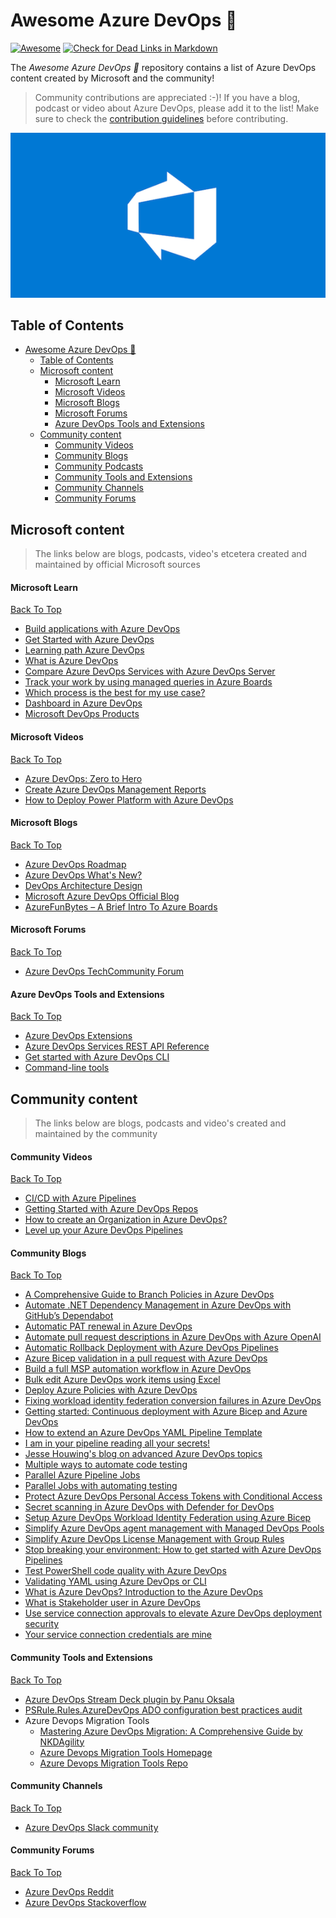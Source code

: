 # Awesome Azure DevOps 🚀
[![Awesome](https://cdn.rawgit.com/sindresorhus/awesome/d7305f38d29fed78fa85652e3a63e154dd8e8829/media/badge.svg)](https://github.com/sindresorhus/awesome) [![Check for Dead Links in Markdown](https://github.com/johnlokerse/awesome-azure-devops/actions/workflows/check-for-dead-markdown-links.yml/badge.svg)](https://github.com/johnlokerse/awesome-azure-devops/actions/workflows/check-for-dead-markdown-links.yml)

The _Awesome Azure DevOps 🚀_ repository contains a list of Azure DevOps content created by Microsoft and the community!

> Community contributions are appreciated :-)! If you have a blog, podcast or video about Azure DevOps, please add it to the list! Make sure to check the [contribution guidelines](CONTRIBUTING.md) before contributing.

<p align="center">
  <img src="images/AzureDevOpsHeader.png">
</p>

## Table of Contents

<!-- markdown-link-check-disable -->
- [Awesome Azure DevOps 🚀](#awesome-azure-devops-)
  - [Table of Contents](#table-of-contents)
  - [Microsoft content](#microsoft-content)
      - [Microsoft Learn](#microsoft-learn)
      - [Microsoft Videos](#microsoft-videos)
      - [Microsoft Blogs](#microsoft-blogs)
      - [Microsoft Forums](#microsoft-forums)
      - [Azure DevOps Tools and Extensions](#azure-devops-tools-and-extensions)
  - [Community content](#community-content)
      - [Community Videos](#community-videos)
      - [Community Blogs](#community-blogs)
      - [Community Podcasts](#community-podcasts)
      - [Community Tools and Extensions](#community-tools-and-extensions)
      - [Community Channels](#community-channels)
      - [Community Forums](#community-forums)
<!-- markdown-link-check-enable -->

## Microsoft content

> The links below are blogs, podcasts, video's etcetera created and maintained by official Microsoft sources

#### Microsoft Learn

<!-- markdown-link-check-disable -->
[Back To Top](#table-of-contents)
<!-- markdown-link-check-enable -->

- [Build applications with Azure DevOps](https://learn.microsoft.com/en-us/training/paths/build-applications-with-azure-devops?wt.mc_id=MVP_323261)
- [Get Started with Azure DevOps](https://learn.microsoft.com/en-us/training/paths/evolve-your-devops-practices?wt.mc_id=MVP_323261)
- [Learning path Azure DevOps](https://learn.microsoft.com/en-us/training/browse/?expanded=azure&products=azure-devops&wt.mc_id=MVP_323261)
- [What is Azure DevOps](https://learn.microsoft.com/en-us/azure/devops/user-guide/what-is-azure-devops?toc=%2Fazure%2Fdevops%2Fget-started%2Ftoc.json&view=azure-devops&wt.mc_id=MVP_323261)
- [Compare Azure DevOps Services with Azure DevOps Server](https://learn.microsoft.com/en-us/azure/devops/user-guide/about-azure-devops-services-tfs?toc=%2Fazure%2Fdevops%2Fget-started%2Ftoc.json&view=azure-devops&wt.mc_id=MVP_323261)
- [Track your work by using managed queries in Azure Boards](https://learn.microsoft.com/en-us/azure/devops/boards/queries/about-managed-queries?view=azure-devops&wt.mc_id=MVP_323261)
- [Which process is the best for my use case?](https://learn.microsoft.com/en-us/azure/devops/boards/work-items/guidance/choose-process?view=azure-devops&tabs=agile-process&wt.mc_id=MVP_323261)
- [Dashboard in Azure DevOps](https://learn.microsoft.com/en-us/azure/devops/report/dashboards/dashboards?view=azure-devops&wt.mc_id=MVP_323261)
- [Microsoft DevOps Products](https://learn.microsoft.com/en-us/azure/?view=azure-devops&product=devops)

#### Microsoft Videos

<!-- markdown-link-check-disable -->
[Back To Top](#Table-Of-Contents)
<!-- markdown-link-check-enable -->

- [Azure DevOps: Zero to Hero](https://www.youtube.com/watch?v=DoWhZO7nbCY)
- [Create Azure DevOps Management Reports](https://www.youtube.com/watch?v=gqUFAAByPfU)
- [How to Deploy Power Platform with Azure DevOps](https://www.youtube.com/watch?v=iHpSuw8Ap48&t=758s)

#### Microsoft Blogs

<!-- markdown-link-check-disable -->
[Back To Top](#table-of-contents)
<!-- markdown-link-check-enable -->

- [Azure DevOps Roadmap](https://learn.microsoft.com/en-us/azure/devops/release-notes/features-timeline?wt.mc_id=MVP_323261)
- [Azure DevOps What's New?](https://learn.microsoft.com/en-us/azure/devops/release-notes/docswhatsnew?wt.mc_id=MVP_323261)
- [DevOps Architecture Design](https://learn.microsoft.com/en-us/azure/architecture/guide/devops/devops-start-here?wt.mc_id=MVP_323261)
- [Microsoft Azure DevOps Official Blog](https://devblogs.microsoft.com/devops?wt.mc_id=MVP_323261)
- [AzureFunBytes – A Brief Intro To Azure Boards](https://devblogs.microsoft.com/devops/azurefunbytes-a-brief-intro-to-azure-boards/)

#### Microsoft Forums

<!-- markdown-link-check-disable -->
[Back To Top](#table-of-contents)
<!-- markdown-link-check-enable -->

- [Azure DevOps TechCommunity Forum](https://techcommunity.microsoft.com/t5/azure-devops/bd-p/AzureDevOpsForum?wt.mc_id=MVP_323261)

#### Azure DevOps Tools and Extensions

<!-- markdown-link-check-disable -->
[Back To Top](#table-of-contents)
<!-- markdown-link-check-enable -->

- [Azure DevOps Extensions](https://marketplace.visualstudio.com/azuredevops)
- [Azure DevOps Services REST API Reference](https://learn.microsoft.com/en-us/rest/api/azure/devops/?view=azure-devops-rest-7.1&wt.mc_id=MVP_323261)
- [Get started with Azure DevOps CLI](https://learn.microsoft.com/en-us/azure/devops/cli/?view=azure-devops&wt.mc_id=MVP_323261)
- [Command-line tools](https://learn.microsoft.com/en-us/azure/devops/user-guide/tools?view=azure-devops&wt.mc_id=MVP_323261#command-line-tools)

## Community content

> The links below are blogs, podcasts and video's created and maintained by the community

#### Community Videos

<!-- markdown-link-check-disable -->
[Back To Top](#table-of-contents)
<!-- markdown-link-check-enable -->

- [CI/CD with Azure Pipelines](https://www.youtube.com/watch?v=4BibQ69MD8c)
- [Getting Started with Azure DevOps Repos](https://www.youtube.com/watch?v=qLhVWJvox7g)
- [How to create an Organization in Azure DevOps?](https://www.youtube.com/watch?v=n3lLfdSBgPQ)
- [Level up your Azure DevOps Pipelines](https://www.youtube.com/watch?v=jVrBPQ1vUKo)

#### Community Blogs

<!-- markdown-link-check-disable -->
[Back To Top](#table-of-contents)
<!-- markdown-link-check-enable -->

- [A Comprehensive Guide to Branch Policies in Azure DevOps](https://bjornpeters.com/azure/a-comprehensive-guide-to-branch-policies-in-azure-devops)
- [Automate .NET Dependency Management in Azure DevOps with GitHub’s Dependabot](https://rios.engineer/automate-net-dependency-management-in-azure-devops-with-githubs-dependabot/)
- [Automatic PAT renewal in Azure DevOps](https://autosysops.com/blog/automatic-pat-renewal-for-azure-devops)
- [Automate pull request descriptions in Azure DevOps with Azure OpenAI](https://johnlokerse.dev/2025/02/10/automate-pull-request-descriptions-in-azure-devops-with-azure-openai)
- [Automatic Rollback Deployment with Azure DevOps Pipelines](https://autosysops.com/blog/automatic-rollback-for-azure-deploy-with-pipeline)
- [Azure Bicep validation in a pull request with Azure DevOps](https://johnlokerse.dev/2022/04/20/azure-bicep-validation-in-a-pull-request-with-azure-devops/)
- [Build a full MSP automation workflow in Azure DevOps](https://autosysops.com/blog/building-a-full-msp-automation-workflow-in-azure-devops)
- [Bulk edit Azure DevOps work items using Excel](https://www.techielass.com/bulk-edit-azure-devops-work-items-using-excel/)
- [Deploy Azure Policies with Azure DevOps](https://autosysops.com/blog/deploy-azure-policy-with-azure-devops)
- [Fixing workload identity federation conversion failures in Azure DevOps](https://rios.engineer/fixing-workload-identity-federation-conversion-failures-in-azure-devops/)
- [Getting started: Continuous deployment with Azure Bicep and Azure DevOps](https://rios.engineer/getting-started-continuous-deployment-with-azure-bicep-and-azure-devops/)
- [How to extend an Azure DevOps YAML Pipeline Template](https://towardsdev.com/how-to-extend-an-azure-devops-yaml-pipeline-template-b9d851c5e872)
- [I am in your pipeline reading all your secrets!](https://www.devjev.nl/posts/2022/i-am-in-your-pipeline-reading-all-your-secrets/)
- [Jesse Houwing's blog on advanced Azure DevOps topics](https://jessehouwing.net/tag/azure-devops/)
- [Multiple ways to automate code testing](https://autosysops.com/blog/multiple-ways-to-automate-code-testing)
- [Parallel Azure Pipeline Jobs](https://samlearnsazure.blog/2020/02/11/parallel-azure-pipelines-jobs/)
- [Parallel Jobs with automating testing](https://samlearnsazure.blog/2021/01/26/parallel-jobs-with-automating-testing/)
- [Protect Azure DevOps Personal Access Tokens with Conditional Access](https://johnlokerse.dev/2023/03/12/protect-azure-devops-personal-access-tokens-with-conditional-access/)
- [Secret scanning in Azure DevOps with Defender for DevOps](https://johnlokerse.dev/2023/05/24/secret-scanning-in-azure-devops-with-defender-for-devops/)
- [Setup Azure DevOps Workload Identity Federation using Azure Bicep](https://johnlokerse.dev/2024/05/05/setup-azure-devops-workload-identity-federation-using-azure-bicep/)
- [Simplify Azure DevOps agent management with Managed DevOps Pools](https://johnlokerse.dev/2024/10/14/simplify-azure-devops-agent-management-with-managed-devops-pools/)
- [Simplify Azure DevOps License Management with Group Rules](https://johnlokerse.dev/2023/04/15/simplify-azure-devops-license-management-with-group-rules/)
- [Stop breaking your environment: How to get started with Azure DevOps Pipelines](https://faun.pub/stop-breaking-your-environment-how-to-get-started-with-azure-devops-pipelines-4c684dd914c8)
- [Test PowerShell code quality with Azure DevOps](https://autosysops.com/blog/test-powershell-code-quality-automatically)
- [Validating YAML using Azure DevOps or CLI](https://johnlokerse.dev/2022/02/07/validating-yaml-using-azure-devops-or-cli/)
- [What is Azure DevOps? Introduction to the Azure DevOps](https://spacelift.io/blog/what-is-azure-devops)
- [What is Stakeholder user in Azure DevOps](https://oksala.net/2023/01/23/what-is-stakeholder-user-in-azure-devops/)
- [Use service connection approvals to elevate Azure DevOps deployment security](https://johnlokerse.dev/2024/03/11/use-service-connection-approvals-to-elevate-azure-devops-deployment-security/)
- [Your service connection credentials are mine](https://www.devjev.nl/posts/2022/your-service-connection-credentials-are-mine/)

#### Community Tools and Extensions

<!-- markdown-link-check-disable -->
[Back To Top](#table-of-contents)
<!-- markdown-link-check-enable -->

- [Azure DevOps Stream Deck plugin by Panu Oksala](https://apps.elgato.com/plugins/net.oksala.azuredevops)
- [PSRule.Rules.AzureDevOps ADO configuration best practices audit](https://github.com/cloudyspells/PSRule.Rules.AzureDevOps)
- Azure Devops Migration Tools
  - [ Mastering Azure DevOps Migration: A Comprehensive Guide by NKDAgility ](https://www.youtube.com/watch?v=RCJsST0xBCE)
  - [Azure Devops Migration Tools Homepage](https://devopsmigration.io/)
  - [Azure Devops Migration Tools Repo](https://github.com/nkdAgility/azure-devops-migration-tools)

#### Community Channels

<!-- markdown-link-check-disable -->
[Back To Top](#table-of-contents)
<!-- markdown-link-check-enable -->

- [Azure DevOps Slack community](https://www.azuredevops.club/)

#### Community Forums

<!-- markdown-link-check-disable -->
[Back To Top](#table-of-contents)
<!-- markdown-link-check-enable -->

- [Azure DevOps Reddit](https://www.reddit.com/r/azuredevops/)
- [Azure DevOps Stackoverflow](https://stackoverflow.com/questions/tagged/azure-devops)
